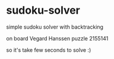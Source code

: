 # sudoku-solver

simple sudoku solver with backtracking

on board Vegard Hanssen puzzle 2155141

so it's take few seconds to solve :)
